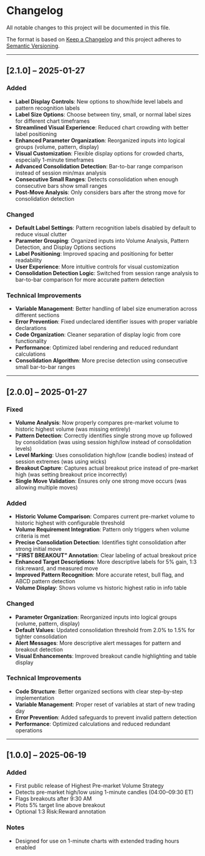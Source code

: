 # Changelog

All notable changes to this project will be documented in this file.

The format is based on [Keep a Changelog](https://keepachangelog.com/) and this project adheres to [Semantic Versioning](https://semver.org/).

---

## [2.1.0] – 2025-01-27

### Added
- **Label Display Controls**: New options to show/hide level labels and pattern recognition labels
- **Label Size Options**: Choose between tiny, small, or normal label sizes for different chart timeframes
- **Streamlined Visual Experience**: Reduced chart crowding with better label positioning
- **Enhanced Parameter Organization**: Reorganized inputs into logical groups (volume, pattern, display)
- **Visual Customization**: Flexible display options for crowded charts, especially 1-minute timeframes
- **Advanced Consolidation Detection**: Bar-to-bar range comparison instead of session min/max analysis
- **Consecutive Small Ranges**: Detects consolidation when enough consecutive bars show small ranges
- **Post-Move Analysis**: Only considers bars after the strong move for consolidation detection

### Changed
- **Default Label Settings**: Pattern recognition labels disabled by default to reduce visual clutter
- **Parameter Grouping**: Organized inputs into Volume Analysis, Pattern Detection, and Display Options sections
- **Label Positioning**: Improved spacing and positioning for better readability
- **User Experience**: More intuitive controls for visual customization
- **Consolidation Detection Logic**: Switched from session range analysis to bar-to-bar comparison for more accurate pattern detection

### Technical Improvements
- **Variable Management**: Better handling of label size enumeration across different sections
- **Error Prevention**: Fixed undeclared identifier issues with proper variable declarations
- **Code Organization**: Cleaner separation of display logic from core functionality
- **Performance**: Optimized label rendering and reduced redundant calculations
- **Consolidation Algorithm**: More precise detection using consecutive small bar-to-bar ranges

---

## [2.0.0] – 2025-01-27

### Fixed
- **Volume Analysis**: Now properly compares pre-market volume to historic highest volume (was missing entirely)
- **Pattern Detection**: Correctly identifies single strong move up followed by consolidation (was using session high/low instead of consolidation levels)
- **Level Marking**: Uses consolidation high/low (candle bodies) instead of session extremes (was using wicks)
- **Breakout Capture**: Captures actual breakout price instead of pre-market high (was setting breakout price incorrectly)
- **Single Move Validation**: Ensures only one strong move occurs (was allowing multiple moves)

### Added
- **Historic Volume Comparison**: Compares current pre-market volume to historic highest with configurable threshold
- **Volume Requirement Integration**: Pattern only triggers when volume criteria is met
- **Precise Consolidation Detection**: Identifies tight consolidation after strong initial move
- **"FIRST BREAKOUT" Annotation**: Clear labeling of actual breakout price
- **Enhanced Target Descriptions**: More descriptive labels for 5% gain, 1:3 risk:reward, and measured move
- **Improved Pattern Recognition**: More accurate retest, bull flag, and ABCD pattern detection
- **Volume Display**: Shows volume vs historic highest ratio in info table

### Changed
- **Parameter Organization**: Reorganized inputs into logical groups (volume, pattern, display)
- **Default Values**: Updated consolidation threshold from 2.0% to 1.5% for tighter consolidation
- **Alert Messages**: More descriptive alert messages for pattern and breakout detection
- **Visual Enhancements**: Improved breakout candle highlighting and table display

### Technical Improvements
- **Code Structure**: Better organized sections with clear step-by-step implementation
- **Variable Management**: Proper reset of variables at start of new trading day
- **Error Prevention**: Added safeguards to prevent invalid pattern detection
- **Performance**: Optimized calculations and reduced redundant operations

---

## [1.0.0] – 2025-06-19

### Added
- First public release of Highest Pre-market Volume Strategy
- Detects pre-market high/low using 1-minute candles (04:00–09:30 ET)
- Flags breakouts after 9:30 AM
- Plots 5% target line above breakout
- Optional 1:3 Risk:Reward annotation

### Notes
- Designed for use on 1-minute charts with extended trading hours enabled
